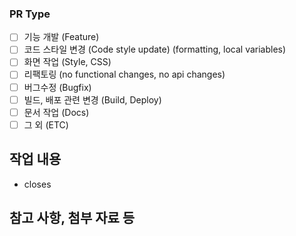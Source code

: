 ### PR Type
- [ ] 기능 개발 (Feature)
- [ ] 코드 스타일 변경 (Code style update) (formatting, local variables)
- [ ] 화면 작업 (Style, CSS)
- [ ] 리팩토링 (no functional changes, no api changes)
- [ ] 버그수정 (Bugfix)
- [ ] 빌드, 배포 관련 변경 (Build, Deploy)
- [ ] 문서 작업 (Docs)
- [ ] 그 외 (ETC)

## 작업 내용
- closes

## 참고 사항, 첨부 자료 등
